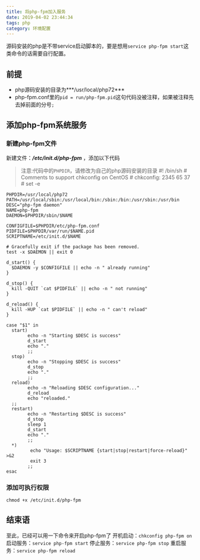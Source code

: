 ```yaml
---
title: 将php-fpm加入服务
date: 2019-04-02 23:44:34
tags: php
category: 环境配置
---
```


源码安装的php是不带service启动脚本的，要是想用`service php-fpm start`这类命令的话需要自行配置。
<!-- more -->

## 前提
 - php源码安装的目录为***/usr/local/php72***
 - php-fpm.conf里的`pid = run/php-fpm.pid`这句代码没被注释，如果被注释先去掉前面的分号`;`

## 添加php-fpm系统服务

### 新建php-fpm文件

新建文件：***/etc/init.d/php-fpm*** ，添加以下代码
>注意:代码中的`PHPDIR`，请修改为自己的php源码安装的目录
    #! /bin/sh
    # Comments to support chkconfig on CentOS
    # chkconfig: 2345 65 37
    #
    set -e
    
    PHPDIR=/usr/local/php72
    PATH=/usr/local/sbin:/usr/local/bin:/sbin:/bin:/usr/sbin:/usr/bin
    DESC="php-fpm daemon"
    NAME=php-fpm
    DAEMON=$PHPDIR/sbin/$NAME
     
    CONFIGFILE=$PHPDIR/etc/php-fpm.conf
    PIDFILE=$PHPDIR/var/run/$NAME.pid
    SCRIPTNAME=/etc/init.d/$NAME
     
    # Gracefully exit if the package has been removed.
    test -x $DAEMON || exit 0
     
    d_start() {
      $DAEMON -y $CONFIGFILE || echo -n " already running"
    }
     
    d_stop() {
      kill -QUIT `cat $PIDFILE` || echo -n " not running"
    }
     
    d_reload() {
      kill -HUP `cat $PIDFILE` || echo -n " can't reload"
    }
     
    case "$1" in
      start)
            echo -n "Starting $DESC is success"
            d_start
            echo "."
            ;;
      stop)
            echo -n "Stopping $DESC is success"
            d_stop
            echo "."
            ;;
      reload)
            echo -n "Reloading $DESC configuration..."
            d_reload
            echo "reloaded."
      ;;
      restart)
            echo -n "Restarting $DESC is success"
            d_stop
            sleep 1
            d_start
            echo "."
            ;;
      *)
             echo "Usage: $SCRIPTNAME {start|stop|restart|force-reload}" >&2
             exit 3
            ;;
    esac

### 添加可执行权限
`chmod +x /etc/init.d/php-fpm`

## 结束语
至此，已经可以用一下命令来开启php-fpm了
开机启动：`chkconfig php-fpm on`
启动服务：`service php-fpm start`
停止服务：`service php-fpm stop`
重启服务：`service php-fpm reload`


